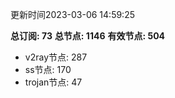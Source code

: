 更新时间2023-03-06 14:59:25

**总订阅: 73**
**总节点: 1146**
**有效节点: 504**
- v2ray节点: 287
- ss节点: 170
- trojan节点: 47
